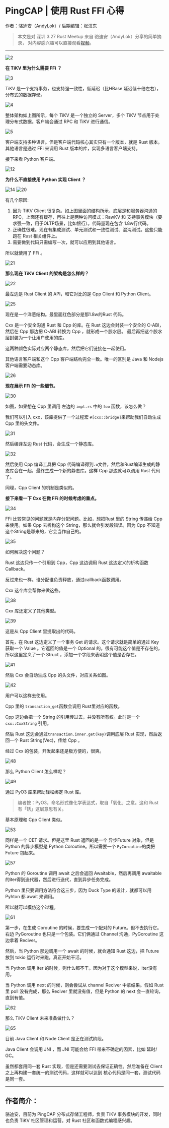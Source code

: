# PingCAP | 使用 Rust FFI 心得

作者：骆迪安（AndyLok）/ 后期编辑：张汉东

> 本文是对 深圳 3.27 Rust Meetup 来自 骆迪安（AndyLok）分享的简单摘录， 对内容感兴趣可以直接观看[视频](https://www.bilibili.com/video/BV1C5411A7sG?p=3)。

---

![2](image/ffi/2.png)

**在 TiKV 里为什么需要 FFi ？**

![3](image/ffi/3.png)

TiKV 是一个支持事务，也支持强一致性，低延迟（比HBase 延迟低十倍左右），分布式的数据存储。

![4](image/ffi/4.png)

整体架构如上图所示，每个 TiKV 是一个独立的 Server，多个 TiKV 节点用于处理分布式数据。客户端会通过 RPC 和 TiKV 进行通信。

![5](image/ffi/5.png)

客户端支持多种语言。但是客户端代码核心其实只有一个版本，就是 Rust 版本。其他语言是通过 FFi 来调用 Rust 版本的库，实现多语言客户端支持。

接下来看 Python 客户端。

![12](image/ffi/12.png)

**为什么不直接使用 Python 实现 Client ？**

![14](image/ffi/14.png)
![20](image/ffi/20.png)


有几个原因:

1. 因为 TiKV Client 很复杂。如上图里面的结构所示，底层是和服务器沟通的 RPC，上面还有缓存，再往上是两种访问模式：RawKV 和 支持事务模块（要求强一致，用于OLTP场景，比如银行）。代码量现在包含 1.8w行代码。
2. 正确性很难。现在有集成测试、单元测试和一致性测试、混沌测试。这些只能跑在 Rust 相关组件上。
3. 需要做到代码只需编写一次，就可以应用到其他语言。

所以就使用了 FFi 。


![21](image/ffi/21.png)

**那么现在 TiKV Client 的架构是怎么样的？**

![22](image/ffi/22.png)

最左边是 Rust Client 的 API，和它对比的是 Cpp Client 和 Python Client。

![25](image/ffi/25.png)

现在是一个洋葱结构。最里面红色部分是那1.8w的Rust 代码。

Cxx 是一个安全沟通 Rust 和 Cpp 的库。在 Rust 这边会封装一个安全的 C-ABI，然后在 Cpp 那边把 C-ABI 转换为 Cpp ，就形成一个胶水层。 最后再把这个胶水层封装为一个让用户使用的库。

这两种颜色实际对应两个静态库，然后把它们链接在一起使用。

其他语言客户端和这个 Cpp 客户端结构完全一致。唯一的区别是 Java 和 Nodejs 客户端需要动态库。

![26](image/ffi/28.png)

**现在展示 FFi 的一些细节。**

![30](image/ffi/30.png)

如图，如果想在 Cpp 里调用 左边的 `impl.rs` 中的 `foo` 函数，该怎么做？

我们可以引入 cxx，该库提供了一个过程宏 `#[cxx::bridge]`来帮助我们自动生成 Cpp 里的头文件。

![31](image/ffi/31.png)

然后编译左边 Rust 代码，会生成一个静态库。

![32](image/ffi/32.png)

然后使用 Cpp 编译工具把 Cpp 代码编译得到`.o`文件，然后和Rust编译生成的静态库合在一起，最终生成一个新的静态库。这样 Cpp 那边就可以调用 Rust 代码了。

同理，Cpp Client 的机制是类似的。


**接下来看一下 Cxx 在做 FFi 的时候考虑的重点。**

![34](image/ffi/34.png)

FFi 比较常见的问题就是内存分配问题。比如，想把Rust 里的 String 传递给 Cpp 来使用。如果 Cpp 去析构这个 String，那么就会引发段错误。因为 Cpp 不知道这个String是哪来的，它会当作自己的。

![35](image/ffi/36.png)

如何解决这个问题？

Rust 这边只传一个引用到 Cpp，Cpp 这边调用 Rust 这边定义的析构函数 Callback。

反过来也一样。谁分配谁负责释放，通过callback函数调用。

Cxx 这个库会帮你来做这些。


![38](image/ffi/38.png)

Cxx 库还定义了其他类型。

![39](image/ffi/39.png)

这是从 Cpp Client 里提取出的代码。

首先，在 Rust 这边定义了一个事务 Get 的请求。这个请求就是简单的通过 Key 获取一个 Value 。它返回的值是一个 Optional 的。很有可能这个值是不存在的，所以这里定义了一个 Struct ，添加一个字段来表明这个值是否存在。

![41](image/ffi/41.png)

然后 Cxx 会自动生成 Cpp 的头文件，对应关系如图。

![42](image/ffi/47.png)

用户可以这样去使用。

Cpp 里的 `transaction_get`函数会调用 Rust里对应的函数。

Cpp 这边会把一个 String 的引用传过去，并没有所有权。此时是一个 `cxx::CxxString` 引用。

然后 Rust 这边会通过`transaction.inner.get(key)`调用底层 Rust 实现，然后返回一个 Rust String(Vec)，传给 Cpp 。

经过 Cxx 的包装，开发起来还是极方便的，很爽。

![48](image/ffi/48.png)

那么 Python Client 怎么样呢？

![49](image/ffi/49.png)

通过 PyO3 库来帮助轻松绑定 Rust 库。

> 编者按：PyO3，命名形式像化学表达式，取自「氧化」之意。这和 Rust 有「锈」这层意思有关。

基本原理和 Cpp Client 类似。

![53](image/ffi/53.png)

同样是一个 CET 请求。但是这里 Rust 返回的是一个 异步Future 对象，但是 Python 的异步模型是 Python Coroutine。所以需要一个 `PyCoroutine`的类把 Future 包起来。


![57](image/ffi/57.png)

Python 的 Goroutine 调用 await 之后会返回 Awaitable，然后再调用  awaitable的iter得到迭代器，然后进行迭代，直到异步任务完成。

Python 里只要调用方法符合这三步，因为 Duck Type 的设计，就都可以用 Pyhton 都 await 来调用。

所以就可以模仿这个过程。

![61](image/ffi/61.png)

第一步，在生成 Coroutine 的时候，要生成一个配对的 Future。但不去执行它。右边 PyGoroutine 也只是一个包装。它们俩通过 Channel 沟通，PyGoroutine 这边拿着 Reciver。

然后，当 Python 那边调用一个 await 的时候，就会通知 Rust 这边，把 Future 放到 tokio 运行时来跑，真正开始干活。

当 Python 调用 iter 的时候，则什么都不干。因为对于这个模型来说，iter没有用。

当 Python 调用 next 的时候，则会尝试从 channel Reciver 中拿结果。假如 Rust 里 poll 没有完成，那么 Reciver 里就没有值，但是 Python 的 next 会一直轮询，直到有值。

![62](image/ffi/62.png)

那么 TiKV Client 未来准备做什么？

![65](image/ffi/65.png)

目前 Java Client 和 Node Client 是正在测试阶段。

Java Client 会调用 JNI ，而 JNI 可能会给 FFI 带来不确定的因素，比如 延时/ GC。

虽然都套用同一套 Rust 实现，但是还需要测试去保证正确性。然后准备在 Client 之上再构建一套统一的测试代码，这样就可以达到 核心代码是同一套，测试代码是同一套。


---

## 作者简介：

骆迪安，目前为 PingCAP 分布式存储工程师，负责 TiKV 事务模块的开发，同时也负责 TiKV 社区管理和运营。对 Rust 社区和函数式编程感兴趣。